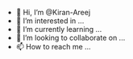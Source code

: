 - 👋 Hi, I’m @Kiran-Areej
- 👀 I’m interested in ...
- 🌱 I’m currently learning ...
- 💞️ I’m looking to collaborate on ...
- 📫 How to reach me ...

<!---
Kiran-Areej/Kiran-Areej is a ✨ special ✨ repository because its `README.md` (this file) appears on your GitHub profile.
You can click the Preview link to take a look at your changes.
--->
